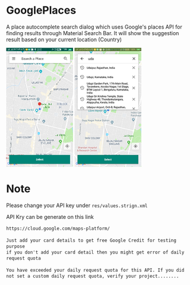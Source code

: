# GooglePlaces
A place autocomplete search dialog which uses Google's places API for finding results through Material Search Bar. It will show the suggestion result based on your current location (Country)


<img src="https://github.com/karagarwal/GooglePlaces/blob/master/app/screenshots/Screenshot_1.png">


<img src="https://github.com/karagarwal/GooglePlaces/blob/master/app/screenshots/Screenshot_2.png">


# Note
Please change your API key under `res/values.strign.xml`

  API Kry can be generate on this link

    https://cloud.google.com/maps-platform/

    Just add your card details to get free Google Credit for testing purpose
    if you don't add your card detail then you might get error of daily request quota

    You have exceeded your daily request quota for this API. If you did not set a custom daily request quota, verify your project........



